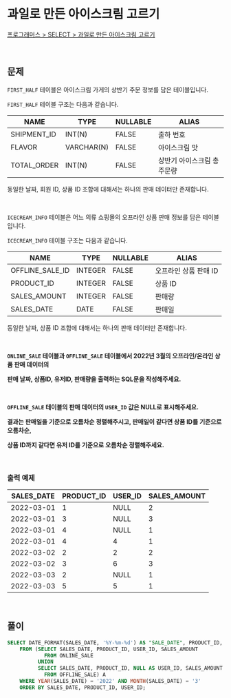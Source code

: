 # 과일로 만든 아이스크림 고르기

[프로그래머스 > SELECT > 과일로 만든 아이스크림 고르기](https://school.programmers.co.kr/learn/courses/30/lessons/133025)

<br/>

## 문제

`FIRST_HALF` 테이블은 아이스크림 가게의 상반기 주문 정보를 담은 테이블입니다.

`FIRST_HALF` 테이블 구조는 다음과 같습니다.

| NAME        | TYPE       | NULLABLE | ALIAS                   |
| ----------- | ---------- | -------- | ----------------------- |
| SHIPMENT_ID | INT(N)     | FALSE    | 출하 번호                |
| FLAVOR      | VARCHAR(N) | FALSE    | 아이스크림 맛             |
| TOTAL_ORDER | INT(N)     | FALSE    | 상반기 아이스크림 총주문량 |

동일한 날짜, 회원 ID, 상품 ID 조합에 대해서는 하나의 판매 데이터만 존재합니다.

<br/>

`ICECREAM_INFO` 테이블은 어느 의류 쇼핑몰의 오프라인 상품 판매 정보를 담은 테이블입니다.

`ICECREAM_INFO` 테이블 구조는 다음과 같습니다.

| NAME            | TYPE    | NULLABLE | ALIAS                |
| --------------- | ------- | -------- | -------------------- |
| OFFLINE_SALE_ID | INTEGER | FALSE    | 오프라인 상품 판매 ID |
| PRODUCT_ID      | INTEGER | FALSE    | 상품 ID              |
| SALES_AMOUNT    | INTEGER | FALSE    | 판매량               |
| SALES_DATE      | DATE    | FALSE    | 판매일               |

동일한 날짜, 상품 ID 조합에 대해서는 하나의 판매 데이터만 존재합니다.

<br/>

**`ONLINE_SALE` 테이블과 `OFFLINE_SALE` 테이블에서 2022년 3월의 오프라인/온라인 상품 판매 데이터의**

**판매 날짜, 상품ID, 유저ID, 판매량을 출력하는 SQL문을 작성해주세요.**

<br/>

**`OFFLINE_SALE` 테이블의 판매 데이터의 `USER_ID` 값은 NULL로 표시해주세요.**

**결과는 판매일을 기준으로 오름차순 정렬해주시고, 판매일이 같다면 상품 ID를 기준으로 오름차순,**

**상품 ID까지 같다면 유저 ID를 기준으로 오름차순 정렬해주세요.**

<br/>

### 출력 예제

| SALES_DATE | PRODUCT_ID | USER_ID | SALES_AMOUNT |
| ---------- | ---------- | ------- | ------------ |
| 2022-03-01 | 1          | NULL    | 2            |
| 2022-03-01 | 3          | NULL    | 3            |
| 2022-03-01 | 4          | NULL    | 1            |
| 2022-03-01 | 4          | 4       | 1            |
| 2022-03-02 | 2          | 2       | 2            |
| 2022-03-02 | 3          | 6       | 3            |
| 2022-03-03 | 2          | NULL    | 1            |
| 2022-03-03 | 5          | 5       | 1            |

<br/>

## 풀이

```SQL
SELECT DATE_FORMAT(SALES_DATE, '%Y-%m-%d') AS "SALE_DATE", PRODUCT_ID, USER_ID, SALES_AMOUNT
    FROM (SELECT SALES_DATE, PRODUCT_ID, USER_ID, SALES_AMOUNT
            FROM ONLINE_SALE
          UNION
          SELECT SALES_DATE, PRODUCT_ID, NULL AS USER_ID, SALES_AMOUNT
            FROM OFFLINE_SALE) A
    WHERE YEAR(SALES_DATE) = '2022' AND MONTH(SALES_DATE) = '3'
    ORDER BY SALES_DATE, PRODUCT_ID, USER_ID;
```
